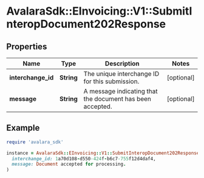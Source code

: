 # AvalaraSdk::EInvoicing::V1::SubmitInteropDocument202Response

## Properties

| Name | Type | Description | Notes |
| ---- | ---- | ----------- | ----- |
| **interchange_id** | **String** | The unique interchange ID for this submission. | [optional] |
| **message** | **String** | A message indicating that the document has been accepted. | [optional] |

## Example

```ruby
require 'avalara_sdk'

instance = AvalaraSdk::EInvoicing::V1::SubmitInteropDocument202Response.new(
  interchange_id: 1a70d108-d550-424f-b6c7-755f12d4daf4,
  message: Document accepted for processing.
)
```

